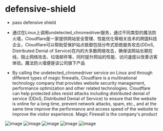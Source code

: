 # defensive-shield
- pass defensive shield



- 通过在Linux上调用undetected_chromedriver服务，通过不同类型的魔法防火墙，Cloudflare是一家提供网站安全管理、性能优化等相关技术的跨国科技企业，Cloudflare可以帮助受保护站点抵御包括分布式拒绝服务攻击(DDoS, Distributed Denial of Service)在内的大多数网络攻击，确保该网站长期在线，阻止网络攻击、垃圾邮件等，同时提升网站的性能、访问速度以改善访客体验。魔法防火墙便是该公司旗下产品

- By calling the undetected_chromedriver service on Linux and through different types of magic firewalls, Cloudflare is a multinational technology company that provides website security management, performance optimization and other related technologies. Cloudflare can help protected sites resist attacks including distributed denial of service (DDoS, Distributed Denial of Service) to ensure that the website is online for a long time, prevent network attacks, spam, etc., and at the same time improve the performance and access speed of the website to improve the visitor experience. Magic Firewall is the company's product


![image](https://user-images.githubusercontent.com/105276701/220277403-cafbe362-944e-4864-bab1-7e5644d9afa9.png)
![image](https://user-images.githubusercontent.com/105276701/220277472-c254f8b6-83fd-4802-849b-835c84a7eb7a.png)
![image](https://user-images.githubusercontent.com/105276701/220277506-c05d8499-405c-4f41-bf96-d057daae64fa.png)
![image](https://user-images.githubusercontent.com/105276701/220277538-c252302d-d712-4155-aa65-f61d8f602977.png)
![image](https://user-images.githubusercontent.com/105276701/220277573-fe74e693-1e19-4e56-8cbf-0332e9697f74.png)
